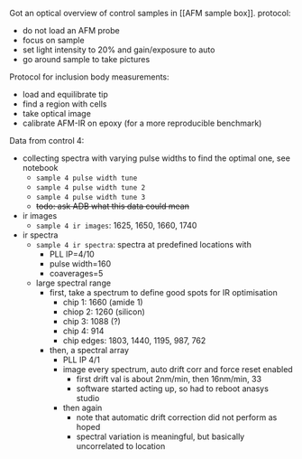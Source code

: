 Got an optical overview of control samples in [[AFM sample box]]. protocol:
- do not load an AFM probe
- focus on sample
- set light intensity to 20% and gain/exposure to auto
- go around sample to take pictures

Protocol for inclusion body measurements:
- load and equilibrate tip
- find a region with cells
- take optical image
- calibrate AFM-IR on epoxy (for a more reproducible benchmark)

Data from control 4:
- collecting spectra with varying pulse widths to find the optimal one, see notebook
  - `sample 4 pulse width tune`
  - `sample 4 pulse width tune 2`
  - `sample 4 pulse width tune 3`
  - ~~todo: ask ADB what this data could mean~~
- ir images
  - `sample 4 ir images`: 1625, 1650, 1660, 1740
- ir spectra
  - `sample 4 ir spectra`: spectra at predefined locations with 
    - PLL IP=4/10
    - pulse width=160
    - coaverages=5
  - large spectral range
    - first, take a spectrum to define good spots for IR optimisation
      - chip 1: 1660 (amide 1)
      - chiop 2:  1260 (silicon)
      - chip 3: 1088 (?)
      - chip 4: 914
      - chip edges: 1803, 1440, 1195, 987, 762
    - then, a spectral array
      - PLL IP 4/1
      - image every spectrum, auto drift corr and force reset enabled
        - first drift val is about 2nm/min, then 16nm/min, 33
        - software started acting up, so had to reboot anasys studio
      - then again
        - note that automatic drift correction did not perform as hoped
        - spectral variation is meaningful, but basically uncorrelated to location